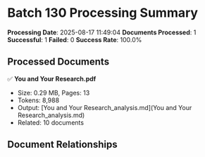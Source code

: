 # Batch 130 Processing Summary

**Processing Date**: 2025-08-17 11:49:04
**Documents Processed**: 1
**Successful**: 1
**Failed**: 0
**Success Rate**: 100.0%

## Processed Documents

✅ **You and Your Research.pdf**
   - Size: 0.29 MB, Pages: 13
   - Tokens: 8,988
   - Output: [You and Your Research_analysis.md](You and Your Research_analysis.md)
   - Related: 10 documents

## Document Relationships
